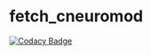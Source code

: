 # fetch_cneuromod
[![Codacy Badge](https://api.codacy.com/project/badge/Grade/73f505bcd34a4a2d93695dfaa52ac538)](https://app.codacy.com/gh/courtois-neuromod/fetch_cneuromod?utm_source=github.com&utm_medium=referral&utm_content=courtois-neuromod/fetch_cneuromod&utm_campaign=Badge_Grade_Dashboard)